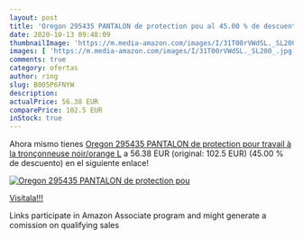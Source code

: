 ```yaml
---
layout: post
title: 'Oregon 295435 PANTALON de protection pou al 45.00 % de descuento'
date: 2020-10-13 09:48:09
thumbnailImage: 'https://m.media-amazon.com/images/I/31T00rVWdSL._SL200_.jpg'
images: [ 'https://m.media-amazon.com/images/I/31T00rVWdSL._SL200_.jpg' ]
comments: true
category: ofertas
author: ring
slug: B005P6FNYW
description:
actualPrice: 56.38 EUR
comparePrice: 102.5 EUR
inStock: true
---
```


Ahora mismo tienes [Oregon 295435 PANTALON de protection pour travail à la tronçonneuse noir/orange L](https://www.amazon.fr/dp/B005P6FNYW/?tag=tolees0d-21) a 56.38 EUR (original: 102.5 EUR) (45.00 %  de descuento) en el siguiente enlace!

[![Oregon 295435 PANTALON de protection pou](https://m.media-amazon.com/images/I/31T00rVWdSL._SL200_.jpg)](https://www.amazon.fr/dp/B005P6FNYW/?tag=tolees0d-21)

[Visítala!!!](https://www.amazon.fr/dp/B005P6FNYW/?tag=tolees0d-21)

Links participate in Amazon Associate program and might generate a comission on qualifying sales
